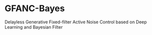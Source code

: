 # GFANC-Bayes
Delayless Generative Fixed-filter Active Noise Control based on Deep Learning and Bayesian Filter
